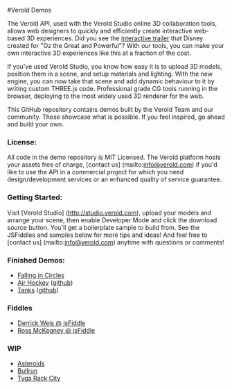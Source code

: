 #Verold Demos

The Verold API, used with the Verold Studio online 3D collaboration tools, allows web designers to quickly and efficiently create interactive web-based 3D experiences. Did you see the [interactive trailer](http://findyourwaytooz.com) that Disney created for "Oz the Great and Powerful"? With our tools, you can make your own interactive 3D experiences like this at a fraction of the cost.

If you've used Verold Studio, you know how easy it is to upload 3D models, position them in a scene, and setup materials and lighting. With the new engine, you can now take that scene and add dynamic behaviour to it by writing custom THREE.js code. Professional grade CG tools running in the browser, deploying to the most widely used 3D renderer for the web.

This GitHub repository contains demos built by the Verold Team and our community. These showcase what is possible. If you feel inspired, go ahead and build your own. 

### License:

All code in the demo repository is MIT Licensed. The Verold platform hosts your assets free of charge, [contact us] (mailto:info@verold.com) if you'd like to use the API in a commercial project for which you need design/development services or an enhanced quality of service guarantee.

### Getting Started:

Visit [Verold Studio] (http://studio.verold.com), upload your models and arrange your scene, then enable Developer Mode and click the download source button. You'll get a boilerplate sample to build from. See the JSFiddles and samples below for more tips and ideas! And feel free to [contact us] (mailto:info@verold.com) anytime with questions or comments!

### Finished Demos:

* [Falling in Circles](http://dev.verold.com/demos/falling-in-circles)
* [Air Hockey](http://airhockey.verold.com) ([github](http://github.com/gentooist/verold-airhockey))
* [Tanks](http://tanks.verold.com) ([github](http://github.com/gentooist/verold-tanks))

### Fiddles
* [Derrick Weis @ jsFiddle](http://jsfiddle.net/user/gentooist/fiddles/)
* [Ross McKegney @ jsFiddle](http://jsfiddle.net/user/rossmckegney/fiddles/)

### WIP

* [Asteroids](http://dev.verold.com/demos/asteroids)
* [Bullrun](http://dev.verold.com/demos/bullrun)
* [Tyga Rack City](http://dev.verold.com/demos/car-demo)









